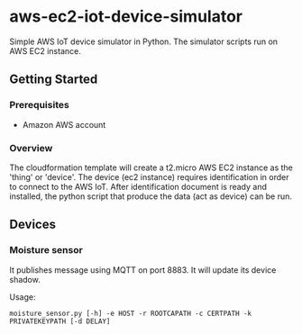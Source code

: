 # aws-ec2-iot-device-simulator

Simple AWS IoT device simulator in Python. The simulator scripts run on AWS EC2 instance.

## Getting Started

### Prerequisites

* Amazon AWS account

### Overview
The cloudformation template will create a t2.micro AWS EC2 instance as the 'thing' or 'device'. 
The device (ec2 instance) requires identification in order to connect to the AWS IoT.
After identification document is ready and installed, the python script that produce the data (act as device) can be run. 

## Devices

### Moisture sensor
It publishes message using MQTT on port 8883. It will update its device shadow.

Usage:
```
moisture_sensor.py [-h] -e HOST -r ROOTCAPATH -c CERTPATH -k PRIVATEKEYPATH [-d DELAY]
```

